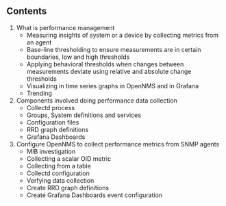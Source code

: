 ## Contents
1. What is performance management
    * Measuring insights of system or a device by collecting metrics from an agent
    * Base-line thresholding to ensure measurements are in certain boundaries, low and high thresholds
    * Applying behavioral thresholds when changes between measurements deviate using relative and absolute change thresholds
    * Visualizing in time series graphs in OpenNMS and in Grafana
    * Trending
2. Components involved doing performance data collection
    * Collectd process
    * Groups, System definitions and services
    * Configuration files
    * RRD graph definitions
    * Grafana Dashboards
3. Configure OpenNMS to collect performance metrics from SNMP agents
    * MIB investigation
    * Collecting a scalar OID metric
    * Collecting from a table
    * Collectd configuration
    * Verfying data collection
    * Create RRD graph definitions
    * Create Grafana Dashboards
      event configuration